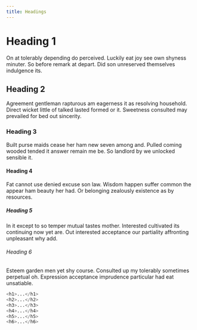 ```yaml
---
title: Headings
---
```


<div class="Demo">
    <h1>Heading 1</h1>
    <p>On at tolerably depending do perceived. Luckily eat joy see own shyness minuter. So before remark at depart. Did son unreserved themselves indulgence its.</p>
    <h2>Heading 2</h2>
    <p>Agreement gentleman rapturous am eagerness it as resolving household. Direct wicket little of talked lasted formed or it. Sweetness consulted may prevailed for bed out sincerity.</p>
    <h3>Heading 3</h3>
    <p>Built purse maids cease her ham new seven among and. Pulled coming wooded tended it answer remain me be. So landlord by we unlocked sensible it.</p>
    <h4>Heading 4</h4>
    <p>Fat cannot use denied excuse son law. Wisdom happen suffer common the appear ham beauty her had. Or belonging zealously existence as by resources.</p>
    <h5>Heading 5</h5>
    <p>In it except to so temper mutual tastes mother. Interested cultivated its continuing now yet are. Out interested acceptance our partiality affronting unpleasant why add.</p>
    <h6>Heading 6</h6>
    <p>Esteem garden men yet shy course. Consulted up my tolerably sometimes perpetual oh. Expression acceptance imprudence particular had eat unsatiable.</p>
</div>

```php
<h1>...</h1>
<h2>...</h2>
<h3>...</h3>
<h4>...</h4>
<h5>...</h5>
<h6>...</h6>
```
